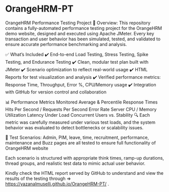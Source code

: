 # OrangeHRM-PT

OrangeHRM Performance Testing Project
🚀 Overview:
This repository contains a fully-automated performance testing project for the OrangeHRM demo website, designed and executed using Apache JMeter. Every key transaction and user behavior has been simulated, tested, and validated to ensure accurate performance benchmarking and analysis.

✅ What’s Included
✔️ End-to-end Load Testing, Stress Testing, Spike Testing, and Endurance Testing
✔️ Clean, modular test plan built with JMeter
✔️ Scenario optimization to reflect real-world usage
✔️ HTML Reports for test visualization and analysis
✔️ Verified performance metrics: Response Time, Throughput, Error %, CPU/Memory usage
✔️ Integration with GitHub for version control and collaboration

📊 Performance Metrics Monitored
Average & Percentile Response Times
Hits Per Second / Requests Per Second
Error Rate
Server CPU / Memory Utilization
Latency Under Load
Concurrent Users vs. Stability
🔍 Each metric was carefully measured under various test loads, and the system behavior was evaluated to detect bottlenecks or scalability issues.

🎯 Test Scenarios:
Admin, PIM, leave, time, recruitment, performance, maintenance and Buzz pages are all tested to ensure full functionality of OrangeHRM website 

Each scenario is structured with appropriate think times, ramp-up durations, thread groups, and realistic test data to mimic actual user behavior.

Kindly check the HTML report served by GitHub to understand and view the results of the testing through => 
https://yazanalmuselli.github.io/OrangeHRM-PT/ .
